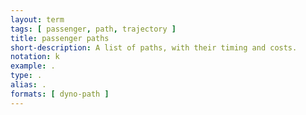 ```yaml
---
layout: term
tags: [ passenger, path, trajectory ]
title: passenger paths
short-description: A list of paths, with their timing and costs.
notation: k
example: .
type: .
alias: .
formats: [ dyno-path ]
---
```

